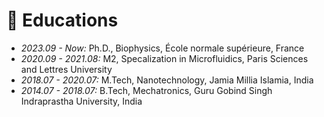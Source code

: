 <span class='anchor' id='Educations'></span>

# 📖 Educations

- *2023.09 - Now:* Ph.D., Biophysics, École normale supérieure, France
- *2020.09 - 2021.08:* M2, Specalization in Microfluidics, Paris Sciences and Lettres University
- *2018.07 - 2020.07:* M.Tech, Nanotechnology, Jamia Millia Islamia, India
- *2014.07 - 2018.07:* B.Tech, Mechatronics, Guru Gobind Singh Indraprastha University, India